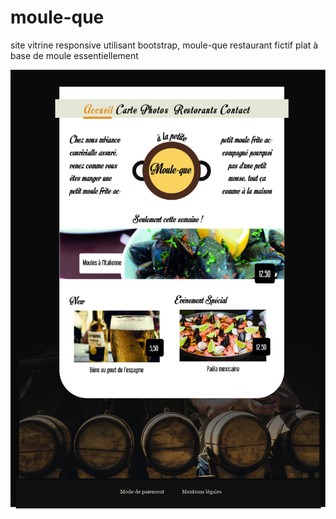 # moule-que
site vitrine responsive utilisant bootstrap, moule-que restaurant fictif plat à base de moule essentiellement

![first page moule-que](https://github.com/bouzouitadavid/moule-que/blob/master/assets/img/projet-moule-que-first-page.jpg)